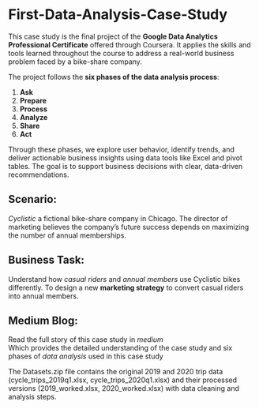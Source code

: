 # First-Data-Analysis-Case-Study

This case study is the final project of the **Google Data Analytics Professional Certificate** offered through Coursera. It applies the skills and tools learned throughout the course to address a real-world business problem faced by a bike-share company.

The project follows the **six phases of the data analysis process**:
1. **Ask**
2. **Prepare**
3. **Process**
4. **Analyze**
5. **Share**
6. **Act**

Through these phases, we explore user behavior, identify trends, and deliver actionable business insights using data tools like Excel and pivot tables. The goal is to support business decisions with clear, data-driven recommendations.

## Scenario:
  *Cyclistic* a fictional bike-share company in Chicago. The director of marketing believes the company’s future success depends on maximizing the number of annual memberships.

## Business Task:
  Understand how *casual riders* and *annual members* use Cyclistic bikes differently. To design a new **marketing strategy** to convert casual riders into annual members. 
  
## Medium Blog:
Read the full story of this case study in *medium*   
Which provides the detailed understanding of the case study and six phases of *data analysis* used in this case study 

The Datasets.zip file contains the original 2019 and 2020 trip data (cycle_trips_2019q1.xlsx, cycle_trips_2020q1.xlsx) and their processed versions (2019_worked.xlsx, 2020_worked.xlsx) with data cleaning and analysis steps.
